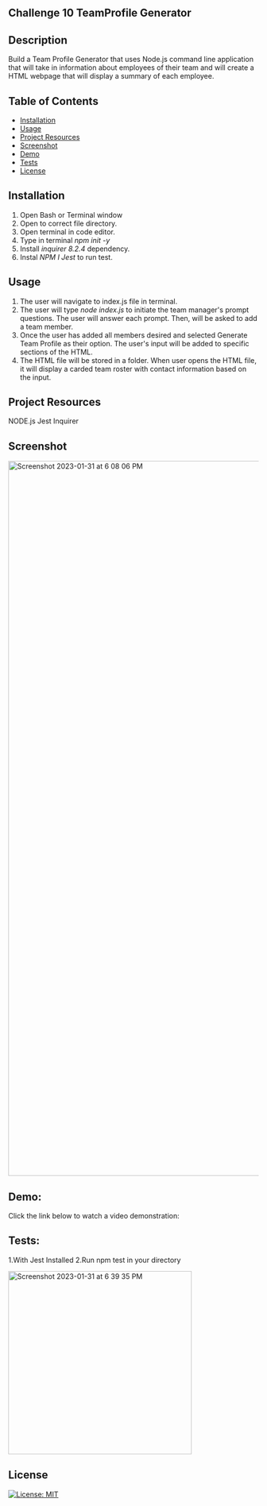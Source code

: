 ## Challenge 10 TeamProfile Generator

## Description
Build a Team Profile Generator that uses Node.js command line application that will take in information about employees of their team and will create a HTML webpage that will display a summary of each employee.

## Table of Contents
- [Installation](#installation)
- [Usage](#usage)
- [Project Resources](#project-resources)
- [Screenshot](#screenshot)
- [Demo](#demo)
- [Tests](#tests)
- [License](#license)

## Installation
1. Open Bash or Terminal window
2. Open to correct file directory.
3. Open terminal in code editor.
4. Type in terminal <i> npm init -y </i>
5. Install <i> inquirer 8.2.4 </i> dependency.
7. Instal <i> NPM I Jest </i> to run test.


## Usage
1. The user will navigate to index.js file in terminal.
2. The user will type <i> node index.js </i> to initiate the team manager's prompt questions. The user will answer each prompt. Then, will be asked to add a team member.
3. Once the user has added all members desired and selected Generate Team Profile as their option. The user's input will be added to specific sections of the HTML.
4. The HTML file will be stored in a folder. When user opens the HTML file, it will display a carded team roster with contact information based on the input.


## Project Resources
NODE.js
Jest
Inquirer

## Screenshot
<img width="1440" alt="Screenshot 2023-01-31 at 6 08 06 PM" src="https://user-images.githubusercontent.com/115193125/215914165-d7638eba-1e41-4282-82f8-9797d8ac6ef9.png"> 

## Demo:
Click the link below to watch a video demonstration:



## Tests:
1.With Jest Installed 
2.Run npm test in your directory

<img width="369" alt="Screenshot 2023-01-31 at 6 39 35 PM" src="https://user-images.githubusercontent.com/115193125/215916803-f1c137b6-0f3d-4db6-a88a-2bb20a4438cc.png">


## License
[![License: MIT](https://img.shields.io/badge/License-MIT-yellow.svg)](https://opensource.org/licenses/MIT)
